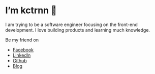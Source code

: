 # I’m kctrnn 👋

I am trying to be a software engineer focusing on the front-end development. I love building products and learning much knowledge.

Be my friend on

- [Facebook](https://www.facebook.com/kctrnn/)
- [LinkedIn](https://www.linkedin.com/in/kctrnn/)
- [Github](https://github.com/kctrnn)
- [Blog](https://kctrnn.vercel.app/)



<!-- <br/>

Pet projects that I have completed 🚀

|  #  | Title              | Built with                                                     |                       Code                       |                        Demo                         |
| :-: | :----------------- | :------------------------------------------------------------- | :----------------------------------------------: | :-------------------------------------------------: |
|  1  | Student management | `typescript` `redux toolkit` `redux saga` `material ui`        |    [👨‍🎓](https://github.com/kctrnn/learn-saga)    | [Go](https://student-management-kctrnn.netlify.app) |
|  2  | Post app           | `vanilla javascript` `lightbox2`                               |   [📮](https://github.com/kctrnn/post-app-js)    |     [Go](https://kctrnn.github.io/post-app-js)      |
|  3  | My unsplash          | `redux toolkit` `masonic` `styled-components`  |    [📔](https://github.com/kctrnn/my-unsplash)     |         [Go](https://my-unsplash-kctrnn.vercel.app)          |
|  4  | Photo app          | `react bootstrap` `redux toolkit`                              |    [📸](https://github.com/kctrnn/photo-app)     |     [Go](https://photo-app-kctrnn.netlify.app)      |
|  5  | Authentication     | `expressjs` `cloudinary` `jsonwebtoken` / `material ui` `redux toolkit` | [🛺](https://authentication-kctrnn.netlify.app/) |  [Go](https://authentication-kctrnn.netlify.app/)   | -->

<!-- ![Top Langs](https://github-readme-stats.vercel.app/api/top-langs/?username=kctrnn) -->

<!-- ![kctrnn's GitHub stats](https://github-readme-stats.vercel.app/api?username=kctrnn&show_icons=true) -->
